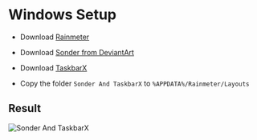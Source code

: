 # Windows Setup

- Download [Rainmeter](https://www.rainmeter.net/)
- Download [Sonder from DeviantArt](https://www.deviantart.com/michaelpurses/art/Sonder-Rainmeter-skin-838147223)
- Download [TaskbarX](https://chrisandriessen.nl/taskbarx)

- Copy the folder `Sonder And TaskbarX` to `%APPDATA%/Rainmeter/Layouts`

## Result

 ![Sonder And TaskbarX](https://i.imgur.com/1rHsKQA.jpg)
